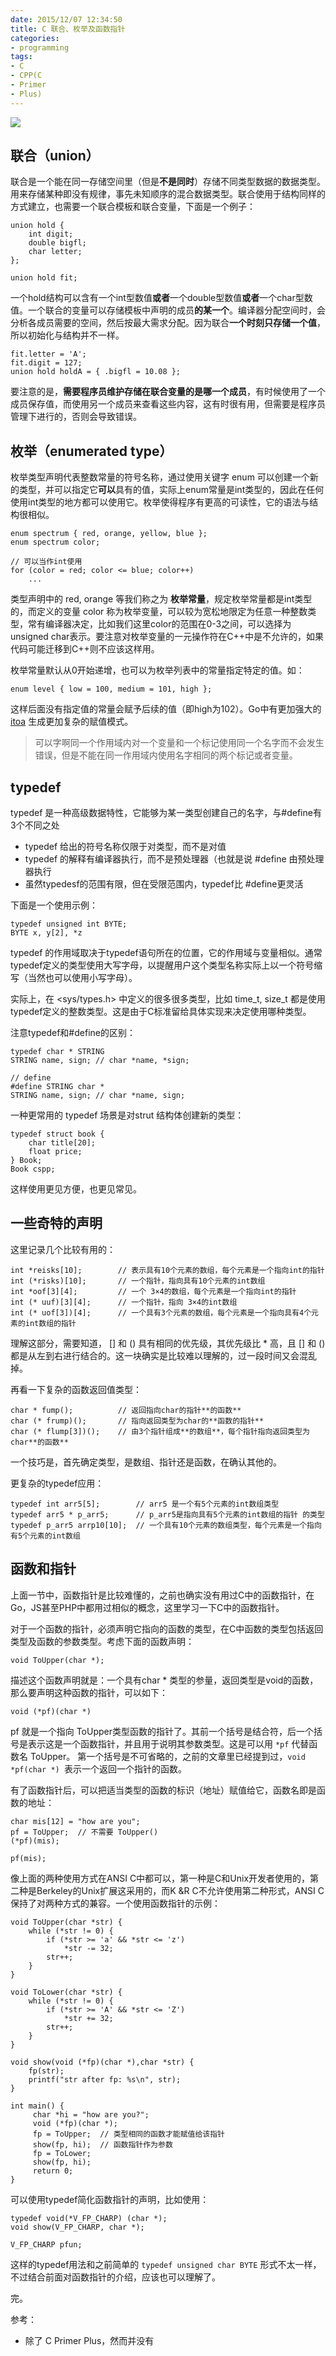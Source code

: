 ```yaml
---
date: 2015/12/07 12:34:50
title: C 联合、枚举及函数指针
categories:
- programming
tags:
- C
- CPP(C
- Primer
- Plus)
---
```

![](/images/clang.gif)
## 联合（union）
联合是一个能在同一存储空间里（但是**不是同时**）存储不同类型数据的数据类型。用来存储某种即没有规律，事先未知顺序的混合数据类型。联合使用于结构同样的方式建立，也需要一个联合模板和联合变量，下面是一个例子：

```
union hold {
	int digit;
	double bigfl;
	char letter;
};

union hold fit;
```
一个hold结构可以含有一个int型数值**或者**一个double型数值**或者**一个char型数值。一个联合的变量可以存储模板中声明的成员**的某一个**。编译器分配空间时，会分析各成员需要的空间，然后按最大需求分配。因为联合**一个时刻只存储一个值**，所以初始化与结构并不一样。

```
fit.letter = 'A';
fit.digit = 127;
union hold holdA = { .bigfl = 10.08 };
```
要注意的是，**需要程序员维护存储在联合变量的是哪一个成员**，有时候使用了一个成员保存值，而使用另一个成员来查看这些内容，这有时很有用，但需要是程序员管理下进行的，否则会导致错误。

## 枚举（enumerated type）
枚举类型声明代表整数常量的符号名称，通过使用关键字 enum 可以创建一个新的类型，并可以指定它**可以**具有的值，实际上enum常量是int类型的，因此在任何使用int类型的地方都可以使用它。枚举使得程序有更高的可读性，它的语法与结构很相似。

```
enum spectrum { red, orange, yellow, blue };
enum spectrum color;

// 可以当作int使用
for (color = red; color <= blue; color++)
	...

```
类型声明中的 red, orange 等我们称之为 **枚举常量**，规定枚举常量都是int类型的，而定义的变量 color 称为枚举变量，可以较为宽松地限定为任意一种整数类型，常有编译器决定，比如我们这里color的范围在0-3之间，可以选择为unsigned char表示。要注意对枚举变量的一元操作符在C++中是不允许的，如果代码可能迁移到C++则不应该这样用。

枚举常量默认从0开始递增，也可以为枚举列表中的常量指定特定的值。如：

```
enum level { low = 100, medium = 101, high };
```
这样后面没有指定值的常量会赋予后续的值（即high为102）。Go中有更加强大的 [itoa](http://wuxu92.github.io/go-iota-spc/) 生成更加复杂的赋值模式。

> 可以字啊同一个作用域内对一个变量和一个标记使用同一个名字而不会发生错误，但是不能在同一作用域内使用名字相同的两个标记或者变量。

## typedef
typedef 是一种高级数据特性，它能够为某一类型创建自己的名字，与#define有3个不同之处

- typedef 给出的符号名称仅限于对类型，而不是对值
- typedef 的解释有编译器执行，而不是预处理器（也就是说 #define 由预处理器执行
- 虽然typedesf的范围有限，但在受限范围内，typedef比 #define更灵活

下面是一个使用示例：

```
typedef unsigned int BYTE;
BYTE x, y[2], *z
```
typedef 的作用域取决于typedef语句所在的位置，它的作用域与变量相似。通常typedef定义的类型使用大写字母，以提醒用户这个类型名称实际上以一个符号缩写（当然也可以使用小写字母）。


实际上，在 <sys/types.h> 中定义的很多很多类型，比如 time_t, size_t 都是使用typedef定义的整数类型。这是由于C标准留给具体实现来决定使用哪种类型。

注意typedef和#define的区别：

```
typedef char * STRING
STRING name, sign; // char *name, *sign;

// define
#define STRING char *
STRING name, sign; // char *name, sign;
```
一种更常用的 typedef 场景是对strut 结构体创建新的类型：

```
typedef struct book {
	char title[20];
	float price;
} Book;
Book cspp;
```
这样使用更见方便，也更见常见。

## 一些奇特的声明
这里记录几个比较有用的：

```
int *reisks[10];		// 表示具有10个元素的数组，每个元素是一个指向int的指针
int (*risks)[10];		// 一个指针，指向具有10个元素的int数组
int *oof[3][4];			// 一个 3×4的数组，每个元素是一个指向int的指针
int (* uuf)[3][4];		// 一个指针，指向 3×4的int数组
int (* uof[3])[4];		// 一个具有3个元素的数组，每个元素是一个指向具有4个元素的int数组的指针
```
理解这部分，需要知道， [] 和 () 具有相同的优先级，其优先级比 * 高，且 [] 和 () 都是从左到右进行结合的。这一块确实是比较难以理解的，过一段时间又会混乱掉。

再看一下复杂的函数返回值类型：

```
char * fump();			// 返回指向char的指针**的函数**
char (* frump)();		// 指向返回类型为char的**函数的指针**
char (* flump[3])();	// 由3个指针组成**的数组**，每个指针指向返回类型为char**的函数**
```
一个技巧是，首先确定类型，是数组、指针还是函数，在确认其他的。


更复杂的typedef应用：

```
typedef int arr5[5];		// arr5 是一个有5个元素的int数组类型
typedef arr5 * p_arr5; 		// p_arr5是指向具有5个元素的int数组的指针 的类型
typedef p_arr5 arrp10[10];	// 一个具有10个元素的数组类型，每个元素是一个指向有5个元素的int数组
```
## 函数和指针
上面一节中，函数指针是比较难懂的，之前也确实没有用过C中的函数指针，在Go，JS甚至PHP中都用过相似的概念，这里学习一下C中的函数指针。

对于一个函数的指针，必须声明它指向的函数的类型，在C中函数的类型包括返回类型及函数的参数类型。考虑下面的函数声明：

```
void ToUpper(char *);
```
描述这个函数声明就是：一个具有char * 类型的参量，返回类型是void的函数，那么要声明这种函数的指针，可以如下：

```
void (*pf)(char *)
```
pf 就是一个指向 ToUpper类型函数的指针了。其前一个括号是结合符，后一个括号是表示这是一个函数指针，并且用于说明其参数类型。这是可以用 `*pf` 代替函数名 ToUpper。 第一个括号是不可省略的，之前的文章里已经提到过，`void *pf(char *) `表示一个返回一个指针的函数。

有了函数指针后，可以把适当类型的函数的标识（地址）赋值给它，函数名即是函数的地址：

```
char mis[12] = "how are you";
pf = ToUpper;  // 不需要 ToUpper()
(*pf)(mis);

pf(mis);
```
像上面的两种使用方式在ANSI C中都可以，第一种是C和Unix开发者使用的，第二种是Berkeley的Unix扩展这采用的，而K &R C不允许使用第二种形式，ANSI C保持了对两种方式的兼容。一个使用函数指针的示例：

```
void ToUpper(char *str) {
    while (*str != 0) {
        if (*str >= 'a' && *str <= 'z')
            *str -= 32;
        str++;
    }
}

void ToLower(char *str) {
    while (*str != 0) {
        if (*str >= 'A' && *str <= 'Z')
            *str += 32;
        str++;
    }
}

void show(void (*fp)(char *),char *str) {
    fp(str);
    printf("str after fp: %s\n", str);
}

int main() {
     char *hi = "how are you?";
     void (*fp)(char *);
     fp = ToUpper;	// 类型相同的函数才能赋值给该指针
     show(fp, hi);	// 函数指针作为参数
     fp = ToLower;
     show(fp, hi);
     return 0;
}
```
可以使用typedef简化函数指针的声明，比如使用：

``` 
typedef void(*V_FP_CHARP) (char *);
void show(V_FP_CHARP, char *);

V_FP_CHARP pfun;
```
这样的typedef用法和之前简单的 `typedef unsigned char BYTE` 形式不太一样，不过结合前面对函数指针的介绍，应该也可以理解了。

完。

参考：

- 除了 C Primer Plus，然而并没有
